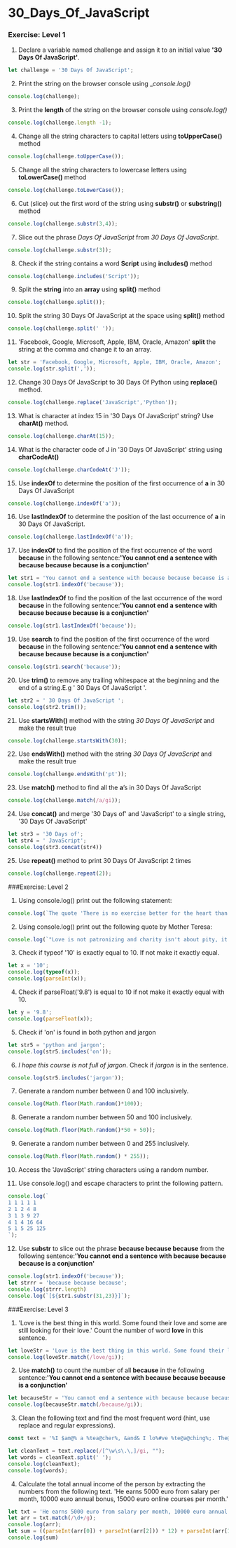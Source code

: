 # 30_Days_Of_JavaScript

### Exercise: Level 1

1. Declare a variable named challenge and assign it to an initial value **'30 Days Of JavaScript'**.
```js
let challenge = '30 Days Of JavaScript';
```

2. Print the string on the browser console using __console.log()_
```js
console.log(challenge);
```

3. Print the __length__ of the string on the browser console using _console.log()_
```js
console.log(challenge.length -1);
```

4. Change all the string characters to capital letters using __toUpperCase()__ method
```js
console.log(challenge.toUpperCase());
```

5. Change all the string characters to lowercase letters using __toLowerCase()__ method
```js
console.log(challenge.toLowerCase());
```

6. Cut (slice) out the first word of the string using __substr()__ or __substring()__ method
```js
console.log(challenge.substr(3,4));
```

7. Slice out the phrase *Days Of JavaScript* from *30 Days Of JavaScript*.
```js
console.log(challenge.substr(3));
```

8. Check if the string contains a word __Script__ using __includes()__ method
```js
console.log(challenge.includes('Script'));
```

9. Split the __string__ into an __array__ using __split()__ method
```js
console.log(challenge.split());
```

10. Split the string 30 Days Of JavaScript at the space using __split()__ method
```js
console.log(challenge.split(' '));
```

11. 'Facebook, Google, Microsoft, Apple, IBM, Oracle, Amazon' __split__ the string at the comma and change it to an array.
```js
let str = 'Facebook, Google, Microsoft, Apple, IBM, Oracle, Amazon';
console.log(str.split(','));
```

12. Change 30 Days Of JavaScript to 30 Days Of Python using __replace()__ method.
```js 
console.log(challenge.replace('JavaScript','Python'));
```

13. What is character at index 15 in '30 Days Of JavaScript' string? Use __charAt()__ method.
```js
console.log(challenge.charAt(15));
```

14. What is the character code of J in '30 Days Of JavaScript' string using __charCodeAt()__
```js
console.log(challenge.charCodeAt('J'));
```

15. Use __indexOf__ to determine the position of the first occurrence of __a__ in 30 Days Of JavaScript
```js
console.log(challenge.indexOf('a'));
```

16. Use __lastIndexOf__ to determine the position of the last occurrence of __a__ in 30 Days Of JavaScript.
```js
console.log(challenge.lastIndexOf('a'));
```

17. Use __indexOf__ to find the position of the first occurrence of the word __because__ in the following sentence:__'You cannot end a sentence with because because because is a conjunction'__
```js
let str1 = 'You cannot end a sentence with because because because is a conjunction';
console.log(str1.indexOf('because'));
```

18. Use __lastIndexOf__ to find the position of the last occurrence of the word __because__ in the following sentence:__'You cannot end a sentence with because because because is a conjunction'__
```js
console.log(str1.lastIndexOf('because'));
```

19. Use __search__ to find the position of the first occurrence of the word __because__ in the following sentence:__'You cannot end a sentence with because because because is a conjunction'__
```js
console.log(str1.search('because'));
```

20. Use __trim()__ to remove any trailing whitespace at the beginning and the end of a string.E.g ' 30 Days Of JavaScript '.
```js
let str2 = ' 30 Days Of JavaScript ';
console.log(str2.trim());
```

21. Use __startsWith()__ method with the string *30 Days Of JavaScript* and make the result true
```js
console.log(challenge.startsWith(30));
```

22. Use __endsWith()__ method with the string *30 Days Of JavaScript* and make the result true
```js
console.log(challenge.endsWith('pt'));
```

23. Use __match()__ method to find all the __a__’s in 30 Days Of JavaScript
```js
console.log(challenge.match(/a/gi));
```


24. Use __concat()__ and merge '30 Days of' and 'JavaScript' to a single string, '30 Days Of JavaScript'
```js
let str3 = '30 Days of';
let str4 = ' JavaScript';
console.log(str3.concat(str4))
```

25. Use __repeat()__ method to print 30 Days Of JavaScript 2 times
```js
console.log(challenge.repeat(2));
```


###Exercise: Level 2

1. Using console.log() print out the following statement:
```js
console.log(`The quote 'There is no exercise better for the heart than reaching down and lifting people up.' by John Holmes teaches us to help one another.`);
```

 2. Using console.log() print out the following quote by Mother Teresa:
```js
console.log(`"Love is not patronizing and charity isn't about pity, it is about love. Charity and love are the same -- with charity you give love, so don't just give money but reach out your hand instead."`);
```

 3. Check if typeof '10' is exactly equal to 10. If not make it exactly equal.
 ```js
let x = '10';
console.log(typeof(x));
console.log(parseInt(x));
```


 4. Check if parseFloat('9.8') is equal to 10 if not make it exactly equal with 10.
```js
let y = '9.8';
console.log(parseFloat(x));
```

5. Check if 'on' is found in both python and jargon
```js
let str5 = 'python and jargon';
console.log(str5.includes('on'));
 ```
 6. _I hope this course is not full of jargon_. Check if _jargon_ is in the sentence.
```js
console.log(str5.includes('jargon'));
```

7. Generate a random number between 0 and 100 inclusively.
```js
console.log(Math.floor(Math.random()*100));
```

8. Generate a random number between 50 and 100 inclusively.
```js
console.log(Math.floor(Math.random()*50 + 50));
```

9. Generate a random number between 0 and 255 inclusively.
```js
console.log(Math.floor(Math.random() * 255));
```

10. Access the 'JavaScript' string characters using a random number.

 11. Use console.log() and escape characters to print the following pattern.
```js
console.log(`
1 1 1 1 1
2 1 2 4 8
3 1 3 9 27
4 1 4 16 64
5 1 5 25 125
`);
```
 12.  Use __substr__ to slice out the phrase __because because because__ from the following sentence:__'You cannot end a sentence with because because because is a conjunction'__
```js
console.log(str1.indexOf('because'));
let strrr = 'because because because';
console.log(strrr.length)
console.log(`[${str1.substr(31,23)}]`);
```
###Exercise: Level 3

 1. 'Love is the best thing in this world. Some found their love and some are still looking for their love.' Count the number of word __love__ in this sentence.
```js
let loveStr = 'Love is the best thing in this world. Some found their love and some are still looking for their love.';
console.log(loveStr.match(/love/gi));
```

 2. Use __match()__ to count the number of all __because__ in the following sentence:__'You cannot end a sentence with because because because is a conjunction'__
```js
let becauseStr = 'You cannot end a sentence with because because because is a conjunction'
console.log(becauseStr.match(/because/gi));
```

 3. Clean the following text and find the most frequent word (hint, use replace and regular expressions).
```js
const text = '%I $am@% a %tea@cher%, &and& I lo%#ve %te@a@ching%;. The@re $is no@th@ing; &as& mo@re rewarding as educa@ting &and& @emp%o@weri@ng peo@ple. ;I found tea@ching m%o@re interesting tha@n any ot#her %jo@bs. %Do@es thi%s mo@tiv#ate yo@u to be a tea@cher!? %Th#is 30#Days&OfJavaScript &is al@so $the $resu@lt of &love& of tea&ching';

let cleanText = text.replace(/[^\w\s\.\,]/gi, "");
let words = cleanText.split(' ');
console.log(cleanText);
console.log(words);
```

 4. Calculate the total annual income of the person by extracting the numbers from the following text. 'He earns 5000 euro from salary per month, 10000 euro annual bonus, 15000 euro online courses per month.'
```js
let txt = 'He earns 5000 euro from salary per month, 10000 euro annual bonus, 15000 euro online courses per month.';
let arr = txt.match(/\d+/g);
console.log(arr);
let sum = ((parseInt(arr[0]) + parseInt(arr[2])) * 12) + parseInt(arr[1]) ;
console.log(sum)
```
